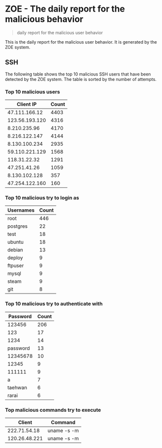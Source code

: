 # ZOE - The daily report for the malicious behavior

> daily report for the malicious user behavior

This is the daily report for the malicious user behavior. It is generated by the ZOE system.

## SSH

The following table shows the top 10 malicious SSH users that have been detected by the ZOE
system. The table is sorted by the number of attempts.

### Top 10 malicious users

| Client IP | Count    |
|-----------|----------|
| 47.111.166.12 | 4403 |
| 123.56.193.120 | 4316 |
| 8.210.235.96 | 4170 |
| 8.216.122.147 | 4144 |
| 8.130.100.234 | 2935 |
| 59.110.221.129 | 1568 |
| 118.31.22.32 | 1291 |
| 47.251.41.26 | 1059 |
| 8.130.102.128 | 357 |
| 47.254.122.160 | 160 |

### Top 10 malicious try to login as

| Usernames | Count    |
|-----------|----------|
| root | 446 |
| postgres | 22 |
| test | 18 |
| ubuntu | 18 |
| debian | 13 |
| deploy | 9 |
| ftpuser | 9 |
| mysql | 9 |
| steam | 9 |
| git | 8 |

### Top 10 malicious try to authenticate with

| Password | Count    |
|-----------|----------|
| 123456 | 206 |
| 123 | 17 |
| 1234 | 14 |
| password | 13 |
| 12345678 | 10 |
| 12345 | 9 |
| 111111 | 9 |
| a | 7 |
| taehwan | 6 |
| rarai | 6 |

### Top malicious commands try to execute

| Client | Command |
|--------|---------|
| 222.71.54.18 | uname -s -m |
| 120.26.48.221 | uname -s -m |
